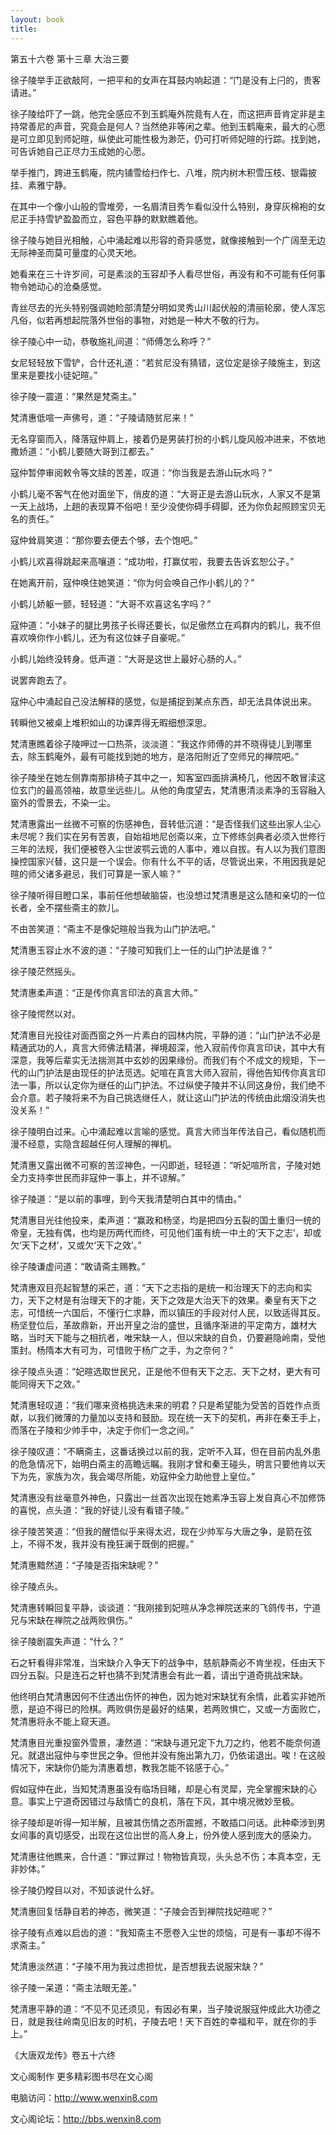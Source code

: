 ```yaml
---
layout: book
title:
---
```

第五十六卷 第十三章 大治三要

徐子陵举手正欲敲阿，一把平和的女声在耳鼓内响起道：“门是没有上闩的，贵客请进。”

徐子陵给吓了一跳，他完全感应不到玉鹤庵外院竟有人在，而这把声音肯定非是主持常善尼的声音，究竟会是何人？当然绝非等闲之辈。他到玉鹤庵来，最大的心愿是可立即见到师妃暄，纵使此可能性极为渺茫，仍可打听师妃暄的行踪。找到她，可告诉她自己正尽力玉成她的心愿。

举手推门，跨进玉鹤庵，院内铺雪给扫作七、八堆，院内树木积雪压枝、银霜披挂、素雅宁静。

在其中一个像小山般的雪堆旁，一名眉清目秀乍看似没什么特别，身穿灰棉袍的女尼正手持雪铲盈盈而立，容色平静的默默瞧着他。

徐子陵与她目光相触，心中涌起难以形容的奇异感觉，就像接触到一个广阔至无边无际神圣而莫可量度的心灵天地。

她看来在三十许岁间，可是素淡的玉容却予人看尽世俗，再没有和不可能有任何事物令她动心的沧桑感觉。

青丝尽去的光头特别强调她睑部清楚分明如灵秀山川起伏般的清丽轮廓，使人浑忘凡俗，似若再想起院落外世俗的事物，对她是一种大不敬的行为。

徐子陵心中一动，恭敬施礼间道：“师傅怎么称呼？”

女尼轻轻放下雪铲，合什还礼道：“若贫尼没有猜错，这位定是徐子陵施主，到这里来是要找小徒妃暄。”

徐子陵一震道：“果然是梵斋主。”

梵清惠低喧一声佛号，道：“子陵请随贫尼来！”

无名穿窗而入，降落寇仲肩上，接着仍是男装打扮的小鹤儿旋风般冲进来，不依地撒娇道：“小鹤儿要随大哥到江都去。”

寇仲暂停审阅敕令等文牍的苦差，叹道：“你当我是去游山玩水吗？”

小鹤儿毫不客气在他对面坐下，俏皮的道：“大哥正是去游山玩水，人家又不是第一天上战场，上趟的表现算不俗吧！至少没使你碍手碍脚，还为你负起照顾宝贝无名的责任。”

寇仲耸肩笑道：“那你要去便去个够，去个饱吧。”

小鹤儿欢喜得跳起来高嚷道：“成功啦，打赢仗啦，我要去告诉玄恕公子。”

在她离开前，寇仲唤住她笑道：“你为何会唤自己作小鹤儿的？”

小鹤儿娇躯一颤，轻轻道：“大哥不欢喜这名字吗？”

寇仲道：“小妹子的腿比男孩子长得还要长，似足傲然立在鸡群内的鹤儿，我不但喜欢唤你作小鹤儿，还为有这位妹子自豪呢。”

小鹤儿始终没转身。低声道：“大哥是这世上最好心肠的人。”

说罢奔跑去了。

寇仲心中涌起自己没法解释的感觉，似是捕捉到某点东西，却无法具体说出来。

转瞬他又被桌上堆积如山的功课弄得无暇细想深思。

梵清惠瞧着徐子陵呷过一口热茶，淡淡道：“我这作师傅的并不晓得徒儿到哪里去，除玉鹤庵外，最有可能找到她的地方，是洛阳附近了空师兄的禅院吧。”

徐子陵坐在她左侧靠南那排椅子其中之一，知客室四面排满椅几，他因不敢冒渎这位玄门的最高领袖，故意坐远些儿。从他的角度望去，梵清惠清淡素净的玉容融入窗外的雪景去，不染一尘。

梵清惠露出一丝微不可察的伤感神色，音转低沉道：“是否怪我们这些出家人尘心未尽呢？我们实在另有苦衷，自始祖地尼创斋以来，立下修练剑典者必须入世修行三年的法规，我们便被卷入尘世波鹗云诡的人事中，难以自拔。有人以为我们意图操控国家兴替，这只是一个误会。你有什么不平的话，尽管说出来，不用因我是妃暄的师父诸多避忌，我们可算是一家人嘛？”

徐子陵听得目瞪口呆，事前任他想破脑袋，也没想过梵清惠是这么随和亲切的一位长者，全不摆些斋主的款儿。

不由苦笑道：“斋主不是像妃暄般当我为山门护法吧。”

梵清惠玉容止水不波的道：“子陵可知我们上一任的山门护法是谁？”

徐子陵茫然摇头。

梵清惠柔声道：“正是传你真言印法的真言大师。”

徐子陵愕然以对。

梵清惠目光投往对面西窗之外一片素白的园林内院，平静的道：“山门护法不必是精通武功的人，真言大师佛法精湛，禅境超深，他入寂前传你真言印诀，其中大有深意，我等后辈实无法揣测其中玄妙的因果缘份。而我们有个不成文的规矩，下一代的山门护法是由现任的护法觅选。妃喧在真言大师入寂前，得他告知传你真言印法一事，所以认定你为继任的山门护法。不过纵使子陵并不认同这身份，我们绝不会介意。若子陵将来不为自己挑选继任人，就让这山门护法的传统由此烟没消失也没关系！”

徐子陵明白过来。心中涌起难以言喻的感觉。真言大师当年传法自己，看似随机而漫不经意，实隐含超越任何人理解的禅机。

梵清惠又露出微不可察的苦涩神色，一闪即逝，轻轻道：“听妃喧所言，子陵对她全力支持李世民而非寇仲一事上，并不谅解。”

徐子陵道：“是以前的事哩，到今天我清楚明白其中的情由。”

梵清惠目光往他投来，柔声道：“赢政和杨坚，均是把四分五裂的国土重归一统的帝皇，无独有偶，也均是历两代而终，可见他们虽有统一中土的‘天下之志’，却或欠‘天下之材’，又或欠‘天下之效’。”

徐子陵谦虚问道：“敢请斋主赐教。”

梵清惠双目亮起智慧的采芒，道：“天下之志指的是统一和治理天下的志向和实力，天下之材是有治理天下的才能，天下之效是大治天下的效果。秦皇有天下之志，可惜统一六国后，不懂行仁求静，而以镇压的手段对付人民，以致适得其反。杨坚登位后，革故鼎新，开出开皇之治的盛世，且循序渐进的平定南方，雄材大略，当时天下能与之相抗者，唯宋缺一人，但以宋缺的自负，仍要避隐岭南，受他策封。杨隋本大有可为，可惜败于杨广之手，为之奈何？”

徐子陵点头道：“妃暄选取世民兄，正是他不但有天下之志、天下之材，更大有可能同得天下之效。”

梵清惠轻叹道：“我们哪来资格挑选未来的明君？只是希望能为受苦的百姓作点贡献，以我们微薄的力量加以支持和鼓励。现在统一天下的契机，再非在秦王手上，而落在子陵和少帅手中，决定于你们一念之间。”

徐子陵叹道：“不瞒斋主，这番话换过以前的我，定听不入耳，但在目前内乱外患的危急情况下，始明白斋主的高瞻远瞩。我刚才曾和秦王碰头，明言只要他肯以天下为先，家族为次，我会竭尽所能，劝寇仲全力助他登上皇位。”

梵清惠没有丝毫意外神色，只露出一丝首次出现在她素净玉容上发自真心不加修饰的喜悦，点头道：“我的好徒儿没有看错子陵。”

徐子陵苦笑道：“但我的醒悟似乎来得太迟，现在少帅军与大唐之争，是箭在弦上，不得不发，我并没有挽狂澜于既倒的把握。”

梵清惠黯然道：“子陵是否指宋缺呢？”

徐子陵点头。

梵清惠转瞬回复平静，谈谈道：“我刚接到妃暄从净念禅院送来的飞鸽传书，宁道兄与宋缺在禅院之战两败俱伤。”

徐子陵剧震失声道：“什么？”

石之轩看得非常准，当宋缺介入争天下的战争中，慈航静斋必不肯坐视，任由天下四分五裂。只是连石之轩也猜不到梵清惠会有此一着，请出宁道奇挑战宋缺。

他终明白梵清惠因何不住透出伤怀的神色，因为她对宋缺犹有余情，此着实非她所愿，是迫不得已的险棋。两败俱伤是最好的结果，若两败惧亡，又或一方面败亡，梵清惠将永不能上窥天道。

梵清惠目光重投窗外雪景，凄然道：“宋缺与道兄定下九刀之约，他若不能奈何道兄。就退出寇仲与李世民之争。但他并没有施出第九刀，仍依诺退出。唉！在这般情况下，宋缺你仍能为清惠着想，教我怎能不铭感于心。”

假如寇仲在此，当知梵清惠虽没有临场目睹，却是心有灵犀，完全掌握宋缺的心意。事实上宁道奇因错过与敌情亡的良机，落在下风，其中境况微妙至极。

徐子陵却是听得一知半解，且被其伤情之态所震撼，不敢插口问话。此种牵涉到男女间事的真切感受，出现在这位出世的高人身上，份外使人感到庞大的感染力。

梵清惠往他瞧来，合什道：“罪过罪过！物物皆真现，头头总不伤；本真本空，无非妙体。”

徐子陵仍瞠目以对，不知该说什么好。

梵清惠回复恬静自若的神态，微笑道：“子陵会否到禅院找妃暄呢？”

徐子陵有点难以启齿的道：“我知斋主不愿卷入尘世的烦恼，可是有一事却不得不求斋主。”

梵清惠淡然道：“子陵不用为我过虑担忧，是否想我去说服宋缺？”

徐子陵一呆道：“斋主法眼无差。”

梵清惠平静的道：“不见不见还须见，有因必有果，当子陵说服寇仲成此大功德之日，就是我往岭南见旧友的时机，子陵去吧！天下百姓的幸福和平，就在你的手上。”

《大唐双龙传》卷五十六终

文心阁制作 更多精彩图书尽在文心阁

电脑访问：http://www.wenxin8.com

文心阁论坛：http://bbs.wenxin8.com